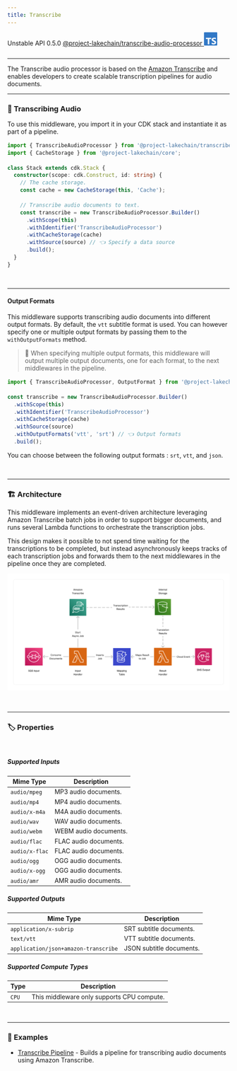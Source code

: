 ```yaml
---
title: Transcribe
---
```


<span title="Label: Pro" data-view-component="true" class="Label Label--api text-uppercase">
  Unstable API
</span>
<span title="Label: Pro" data-view-component="true" class="Label Label--version text-uppercase">
  0.5.0
</span>
<span title="Label: Pro" data-view-component="true" class="Label Label--package">
  <a target="_blank" href="https://www.npmjs.com/package/@project-lakechain/transcribe-audio-processor">
    @project-lakechain/transcribe-audio-processor
  </a>
</span>
<span class="language-icon">
  <svg role="img" viewBox="0 0 24 24" width="30" xmlns="http://www.w3.org/2000/svg" style="fill: #3178C6;"><title>TypeScript</title><path d="M1.125 0C.502 0 0 .502 0 1.125v21.75C0 23.498.502 24 1.125 24h21.75c.623 0 1.125-.502 1.125-1.125V1.125C24 .502 23.498 0 22.875 0zm17.363 9.75c.612 0 1.154.037 1.627.111a6.38 6.38 0 0 1 1.306.34v2.458a3.95 3.95 0 0 0-.643-.361 5.093 5.093 0 0 0-.717-.26 5.453 5.453 0 0 0-1.426-.2c-.3 0-.573.028-.819.086a2.1 2.1 0 0 0-.623.242c-.17.104-.3.229-.393.374a.888.888 0 0 0-.14.49c0 .196.053.373.156.529.104.156.252.304.443.444s.423.276.696.41c.273.135.582.274.926.416.47.197.892.407 1.266.628.374.222.695.473.963.753.268.279.472.598.614.957.142.359.214.776.214 1.253 0 .657-.125 1.21-.373 1.656a3.033 3.033 0 0 1-1.012 1.085 4.38 4.38 0 0 1-1.487.596c-.566.12-1.163.18-1.79.18a9.916 9.916 0 0 1-1.84-.164 5.544 5.544 0 0 1-1.512-.493v-2.63a5.033 5.033 0 0 0 3.237 1.2c.333 0 .624-.03.872-.09.249-.06.456-.144.623-.25.166-.108.29-.234.373-.38a1.023 1.023 0 0 0-.074-1.089 2.12 2.12 0 0 0-.537-.5 5.597 5.597 0 0 0-.807-.444 27.72 27.72 0 0 0-1.007-.436c-.918-.383-1.602-.852-2.053-1.405-.45-.553-.676-1.222-.676-2.005 0-.614.123-1.141.369-1.582.246-.441.58-.804 1.004-1.089a4.494 4.494 0 0 1 1.47-.629 7.536 7.536 0 0 1 1.77-.201zm-15.113.188h9.563v2.166H9.506v9.646H6.789v-9.646H3.375z"/></svg>
</span>
<div style="margin-top: 26px"></div>

---

The Transcribe audio processor is based on the [Amazon Transcribe](https://docs.aws.amazon.com/transcribe/latest/dg/what-is.html) and enables developers to create scalable transcription pipelines for audio documents.

---

### 📝 Transcribing Audio

To use this middleware, you import it in your CDK stack and instantiate it as part of a pipeline.

```typescript
import { TranscribeAudioProcessor } from '@project-lakechain/transcribe-audio-processor';
import { CacheStorage } from '@project-lakechain/core';

class Stack extends cdk.Stack {
  constructor(scope: cdk.Construct, id: string) {
    // The cache storage.
    const cache = new CacheStorage(this, 'Cache');
    
    // Transcribe audio documents to text.
    const transcribe = new TranscribeAudioProcessor.Builder()
      .withScope(this)
      .withIdentifier('TranscribeAudioProcessor')
      .withCacheStorage(cache)
      .withSource(source) // 👈 Specify a data source
      .build();
  }
}
```

<br>

---

#### Output Formats

This middleware supports transcribing audio documents into different output formats. By default, the `vtt` subtitle format is used. You can however specify one or multiple output formats by passing them to the `withOutputFormats` method.

> 💁 When specifying multiple output formats, this middleware will output multiple output documents, one for each format, to the next middlewares in the pipeline.

```typescript
import { TranscribeAudioProcessor, OutputFormat } from '@project-lakechain/transcribe-audio-processor';

const transcribe = new TranscribeAudioProcessor.Builder()
  .withScope(this)
  .withIdentifier('TranscribeAudioProcessor')
  .withCacheStorage(cache)
  .withSource(source)
  .withOutputFormats('vtt', 'srt') // 👈 Output formats
  .build();
```

You can choose between the following output formats : `srt`, `vtt`, and `json`.

<br>

---

### 🏗️ Architecture

This middleware implements an event-driven architecture leveraging Amazon Transcribe batch jobs in order to support bigger documents, and runs several Lambda functions to orchestrate the transcription jobs.

This design makes it possible to not spend time waiting for the transcriptions to be completed, but instead asynchronously keeps tracks of each transcription jobs and forwards them to the next middlewares in the pipeline once they are completed.

![Architecture](../../../assets/transcribe-audio-processor-architecture.png)

<br>

---

### 🏷️ Properties

<br>

##### Supported Inputs

|  Mime Type  | Description |
| ----------- | ----------- |
| `audio/mpeg` | MP3 audio documents. |
| `audio/mp4` | MP4 audio documents. |
| `audio/x-m4a` | M4A audio documents. |
| `audio/wav` | WAV audio documents. |
| `audio/webm` | WEBM audio documents. |
| `audio/flac` | FLAC audio documents. |
| `audio/x-flac` | FLAC audio documents. |
| `audio/ogg` | OGG audio documents. |
| `audio/x-ogg` | OGG audio documents. |
| `audio/amr` | AMR audio documents. |

##### Supported Outputs

|  Mime Type  | Description |
| ----------- | ----------- |
| `application/x-subrip` | SRT subtitle documents. |
| `text/vtt` | VTT subtitle documents. |
| `application/json+amazon-transcribe` | JSON subtitle documents. |

##### Supported Compute Types

| Type  | Description |
| ----- | ----------- |
| `CPU` | This middleware only supports CPU compute. |

<br>

---

### 📖 Examples

- [Transcribe Pipeline](https://github.com/awslabs/project-lakechain/tree/main/examples/simple-pipelines/transcription-pipelines/transcribe-pipeline) - Builds a pipeline for transcribing audio documents using Amazon Transcribe.
